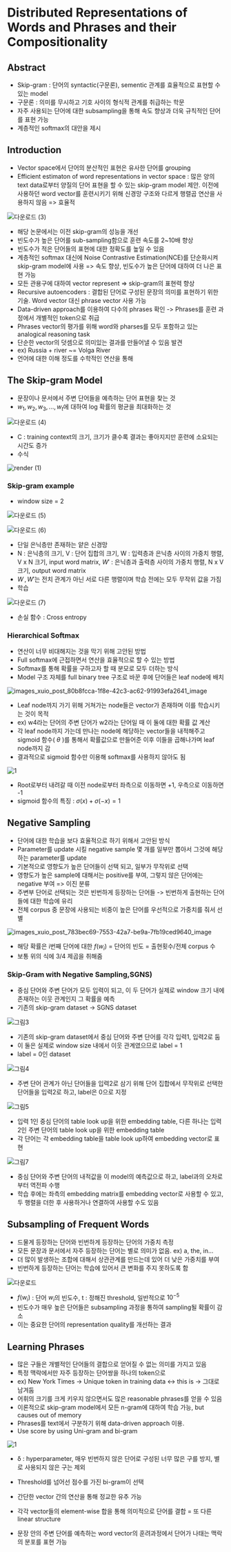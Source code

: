# Distributed Representations of Words and Phrases and their Compositionality

## Abstract
- Skip-gram : 단어의 syntactic(구문론), sementic 관계를 효율적으로 표현할 수 있는 model
- 구문론 : 의미를 무시하고 기호 사이의 형식적 관계를 취급하는 학문
- 자주 사용되는 단어에 대한 subsampling을 통해 속도 향상과 더욱 규칙적인 단어를 표현 가능
- 계층적인 softmax의 대안을 제시

## Introduction
- Vector space에서 단어의 분산적인 표현은 유사한 단어를 grouping
- Efficient estimaton of word representations in vector space : 많은 양의 text data로부터 양질의 단어 표현을 할 수 있는 skip-gram model 제안. 이전에 사용하던 word vector를 훈련시키기 위해 신경망 구조와 다르게 행렬곱 연산을 사용하지 않음 => 효율적
 
![다운로드 (3)](https://user-images.githubusercontent.com/80622859/189517486-d740dfbb-028b-475e-b75b-7b776ae1c51b.png)

- 해당 논문에서는 이전 skip-gram의 성능을 개선
- 빈도수가 높은 단어를 sub-sampling함으로 훈련 속도를 2~10배 향상
- 빈도수가 적은 단어들의 표현에 대한 정확도를 높일 수 있음
- 계층적인 softmax 대신에 Noise Contrastive Estimation(NCE)를 단순화시켜 skip-gram model에 사용 => 속도 향상, 빈도수가 높은 단어에 대하여 더 나은 표현 가능
- 모든 관용구에 대하여 vector represent => skip-gram의 표현력 향상
- Recursive autoencoders : 결합된 단어로 구성된 문장의 의미를 표현하기 위한 기술. Word vector 대신 phrase vector 사용 가능
- Data-driven approach를 이용하여 다수의 phrases 확인 -> Phrases를 훈련 과정에서 개별적인 token으로 취급
- Phrases vector의 평가를 위해 word와 pharses를 모두 포함하고 있는 analogical reasoning task 
- 단순한 vector의 덧셈으로 의미있는 결과를 만들어낼 수 있음 발견
- ex) Russia + river ~= Volga River
- 언어에 대한 이해 정도를 수학적인 연산을 통해 

## The Skip-gram Model
- 문장이나 문서에서 주변 단어들을 예측하는 단어 표현을 찾는 것
- $w_1, w_2,w_3,...,w_t$에 대하여 log 확률의 평균을 최대화하는 것 

![다운로드 (4)](https://user-images.githubusercontent.com/80622859/189517716-171139d9-bc51-452b-bd7d-fb50f2d78d18.png)

- C : training context의 크기, 크기가 클수록 결과는 좋아지지만 훈련에 소요되는 시간도 증가
- 수식

![render (1)](https://user-images.githubusercontent.com/80622859/189517820-a09f16bb-5ad2-4f5c-8539-d7724efd201b.png)

### Skip-gram example
- window size = 2

![다운로드 (5)](https://user-images.githubusercontent.com/80622859/189517859-57fc84ec-a4dc-421d-b9a2-637ced132698.png)

![다운로드 (6)](https://user-images.githubusercontent.com/80622859/189517869-7990cfa2-53c9-4ab6-8bd7-7fae790712eb.png)

- 단일 은닉층만 존재하는 얕은 신경망
- N : 은닉층의 크기, V : 단어 집합의 크기, W : 입력층과 은닉층 사이의 가중치 행렬, V x N 크기, input word matrix, $W'$ : 은닉층과 출력층 사이의 가중치 행렬, N x V 크기, output word matrix
- $W\,,W'$는 전치 관계가 아닌 서로 다른 행렬이며 학습 전에는 모두 무작위 값을 가짐
- 학습

![다운로드 (7)](https://user-images.githubusercontent.com/80622859/189517953-de06a0f6-8309-4e87-8293-0357e2f8b362.png)

- 손실 함수 : Cross entropy

### Hierarchical Softmax
- 연산이 너무 비대해지는 것을 막기 위해 고안된 방법
- Full softmax에 근접하면서 연산을 효율적으로 할 수 있는 방법
- Softmax를 통해 확률을 구하고자 할 때 분모로 모두 더하는 방식
- Model 구조 자체를 full binary tree 구조로 바꾼 후에 단어들은 leaf node에 배치

![images_xuio_post_80b8fcca-1f8e-42c3-ac62-91993efa2641_image](https://user-images.githubusercontent.com/80622859/189518139-903eb12c-7295-4c7b-a2cf-48f003337c04.png)

- Leaf node까지 가기 위해 거쳐가는 node들은 vector가 존재하며 이를 학습시키는 것이 목적
- ex) w4라는 단어의 주변 단어가 w2라는 단어일 때 이 둘에 대한 확률 값 계산
- 각 leaf node까지 가는데 만나는 node에 해당하는 vector들을 내적해주고 sigmoid 함수( $\theta$ )를 통해서 확률값으로 만들어준 이후 이들을 곱해나가며 leaf node까지 감
- 결과적으로 sigmoid 함수만 이용해 softmax를 사용하지 않아도 됨

![1](https://user-images.githubusercontent.com/80622859/189518191-c76e61df-0177-4ed5-85a2-436c05faedeb.png)

- Root로부터 내려갈 때 이전 node로부터 좌측으로 이동하면 +1, 우측으로 이동하면 -1
- sigmoid 함수의 특징 : $\sigma (x) + \sigma (-x) = 1$

## Negative Sampling
- 단어에 대한 학습을 보다 효율적으로 하기 위해서 고안된 방식
- Parameter를 update 시킬 negative sample 몇 개를 일부만 뽑아서 그것에 해당하는 parameter를 update
- 기본적으로 영향도가 높은 단어들이 선택 되고, 일부가 무작위로 선택
- 영향도가 높은 sample에 대해서는 positive를 부여, 그렇지 않은 단어에는 negative 부여 => 이진 분류
- 주변부 단어로 선택되는 것은 빈번하게 등장하는 단어들 -> 빈번하게 출현하는 단어들에 대한 학습에 유리
- 전체 corpus 중 문장에 사용되는 비중이 높은 단어를 우선적으로 가중치를 줘서 선별

![images_xuio_post_783bec69-7553-42a7-be9a-7fb19ced9640_image](https://user-images.githubusercontent.com/80622859/189522691-33d29414-fcd6-4fb5-adba-70d52153566e.png)

- 해당 확률은 i번째 단어에 대한 $f(w_i)$ = 단어의 빈도 = 출현횟수/전체 corpus 수
- 보통 위의 식에 3/4 제곱을 취해줌

### Skip-Gram with Negative Sampling,SGNS)
- 중심 단어와 주변 단어가 모두 입력이 되고, 이 두 단어가 실제로 window 크기 내에 존재하는 이웃 관계인지 그 확률을 예측
- 기존의 skip-gram dataset -> SGNS dataset

![그림3](https://user-images.githubusercontent.com/80622859/189522781-8dc491bb-8c26-4cb0-a61c-e71a007e3bf4.png)

- 기존의 skip-gram dataset에서 중심 단어와 주변 단어를 각각 입력1, 입력2로 둠
- 이 둘은 실제로 window size 내에서 이웃 관계였으므로 label = 1
- label = 0인 dataset

![그림4](https://user-images.githubusercontent.com/80622859/189522832-8ead96b9-d08b-4c88-8e27-ef076f2733f8.png)

- 주변 단어 관계가 아닌 단어들을 입력2로 삼기 위해 단어 집합에서 무작위로 선택한 단어들을 입력2로 하고, label은 0으로 지정

![그림5](https://user-images.githubusercontent.com/80622859/189522899-e491911e-c78b-48ad-b88b-3ae56ff5f993.png)

- 입력 1인 중심 단어의 table look up을 위한 embedding table, 다른 하나는 입력 2인 주변 단어의 table look up을 위한 embedding table
- 각 단어는 각 embedding table을 table look up하여 embedding vector로 표현 

![그림7](https://user-images.githubusercontent.com/80622859/189523081-785fd889-da9a-4edc-b67d-f43458800208.png)

- 중심 단어와 주변 단어의 내적값을 이 model의 예측값으로 하고, label과의 오차로부터 역전파 수행
- 학습 후에는 좌측의 embedding matrix를 embedding vector로 사용할 수 있고, 두 행렬을 더한 후 사용하거나 연결하여 사용할 수도 있음
 
## Subsampling of Frequent Words
- 드물게 등장하는 단어와 빈번하게 등장하는 단어의 가중치 측정
- 모든 문장과 문서에서 자주 등장하는 단어는 별로 의미가 없음. ex) a, the, in...
- 더 많이 발생하는 조합에 대해서 상관관계를 만드는데 있어 더 낮은 가중치를 부여
- 빈번하게 등장하는 단어는 학습에 있어서 큰 변화를 주지 못하도록 함

![다운로드](https://user-images.githubusercontent.com/80622859/189523343-27561b24-15ab-4d14-bc2a-bd2e6b999273.png)

- $f(w_i)$ : 단어 $w_i$의 빈도수, t : 정해진 threshold, 일반적으로 $10^{-5}$
- 빈도수가 매우 높은 단어들은 subsampling 과정을 통하여 sampling될 확률이 감소
- 이는 중요한 단어의 representation quality를 개선하는 결과

## Learning Phrases
- 많은 구들은 개별적인 단어들의 결합으로 얻어질 수 없는 의미를 가지고 있음
- 특정 맥락에서만 자주 등장하는 단어쌍을 하나의 token으로
- ex) New York Times -> Unique token in training data <-> this is -> 그대로 남겨둠
- 어휘의 크기를 크게 키우지 않으면서도 많은 reasonable phrases를 얻을 수 있음
- 이론적으로 skip-gram model에서 모든 n-gram에 대하여 학습 가능, but causes out of memory
- Phrases를 text에서 구분하기 위해 data-driven approach 이용. 
- Use score by using Uni-gram and bi-gram

![1](https://user-images.githubusercontent.com/80622859/189523753-a5afb6d4-bf57-4db0-9e33-f072dec1bc53.png)

- δ : hyperparameter, 매우 빈번하지 않은 단어로 구성된 너무 많은 구를 방지, 별로 사용되지 않은 구는 제외
- Threshold를 넘어선 점수를 가진 bi-gram이 선택

- 간단한 vector 간의 연산을 통해 정교한 유추 가능
- 각각 vector들의 element-wise 합을 통해 의미적으로 단어를 결합 = 또 다른 linear structure
- 문장 안의 주변 단어를 예측하는 word vector의 훈려과정에서 단어가 나태는 맥락의 분포를 표현 가능

